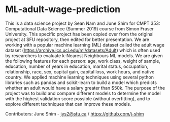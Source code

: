# ML-adult-wage-prediction

This is a data science project by Sean Nam and June Shim for CMPT 353: Computational Data Science (Summer 2019) course from Simon Fraser University. This specific project has been copied over from the original project at SFU repository, then edited for better presentation.
We are working with a popular machine learning (ML) dataset called the adult wage dataset (https://archive.ics.uci.edu/ml/datasets/Adult) which is often used by researchers to evaluate k-Nearest Neighbours ML models. We are given the following features for each person: age, work class, weight of sample, education, number of years in education, marital status, occupation, relationship, race, sex, capital gain, capital loss, work hours, and native country. 
We applied machine learning techniques using several python libraries such as pandas and scikit-learn to build a model which predicts whether an adult would have a salary greater than $50k.
The purpose of the project was to build and compare different models to determine the model with the highest validation score possible (without overfitting), and to explore different techniques that can improve these models.

Contributers: June Shim - jys2@sfu.ca / https://github.com/j-shim
